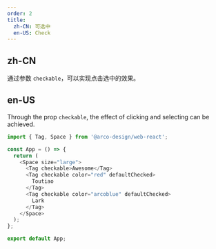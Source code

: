 ```yaml
---
order: 2
title: 
  zh-CN: 可选中
  en-US: Check
---
```


## zh-CN

通过参数 `checkable`，可以实现点击选中的效果。

## en-US

Through the prop `checkable`, the effect of clicking and selecting can be achieved.

```js
import { Tag, Space } from '@arco-design/web-react';

const App = () => {
  return (
    <Space size="large">
      <Tag checkable>Awesome</Tag>
      <Tag checkable color="red" defaultChecked>
        Toutiao
      </Tag>
      <Tag checkable color="arcoblue" defaultChecked>
        Lark
      </Tag>
    </Space>
  );
};

export default App;
```
